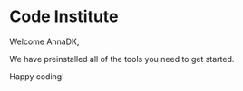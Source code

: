 # Code Institute

Welcome AnnaDK,

We have preinstalled all of the tools you need to get started.

Happy coding!